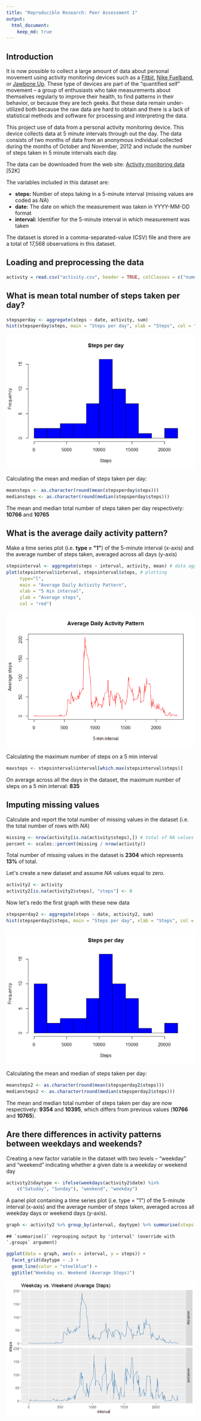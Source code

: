 ```yaml
---
title: "Reproducible Research: Peer Assessment 1"
output: 
  html_document:
    keep_md: true
---
```


## Introduction

It is now possible to collect a large amount of data about personal movement using activity monitoring devices such as a [Fitbit](http://www.fitbit.com/), [Nike Fuelband](http://www.nike.com/us/en_us/c/nikeplus-fuelband), or [Jawbone Up](https://jawbone.com/up). These type of devices are part of the “quantified self” movement – a group of enthusiasts who take measurements about themselves regularly to improve their health, to find patterns in their behavior, or because they are tech geeks. But these data remain under-utilized both because the raw data are hard to obtain and there is a lack of statistical methods and software for processing and interpreting the data.  

This project use of data from a personal activity monitoring device. This device collects data at 5 minute intervals through out the day. The data consists of two months of data from an anonymous individual collected during the months of October and November, 2012 and include the number of steps taken in 5 minute intervals each day.  

The data can be downloaded from the web site: [Activity monitoring data](https://d396qusza40orc.cloudfront.net/repdata%2Fdata%2Factivity.zip) [52K]  

The variables included in this dataset are:

- **steps:** Number of steps taking in a 5-minute interval (missing values are coded as *NA*)  
- **date:** The date on which the measurement was taken in YYYY-MM-DD format  
- **interval:** Identifier for the 5-minute interval in which measurement was taken  

The dataset is stored in a comma-separated-value (CSV) file and there are a total of 17,568 observations in this dataset.  


## Loading and preprocessing the data




```r
activity = read.csv("activity.csv", header = TRUE, colClasses = c("numeric", "Date", "numeric")) # loading data into memory
```

## What is mean total number of steps taken per day?


```r
stepsperday <- aggregate(steps ~ date, activity, sum)
hist(stepsperday$steps, main = "Steps per day", xlab = "Steps", col = "blue", breaks = 8)
```

![](PA1_template_files/figure-html/unnamed-chunk-2-1.png)<!-- -->

Calculating the mean and median of steps taken per day:  


```r
meansteps <- as.character(round(mean(stepsperday$steps)))
mediansteps <- as.character(round(median(stepsperday$steps)))
```

The mean and median total number of steps taken per day respectively: **10766** and **10765**  

## What is the average daily activity pattern?

Make a time series plot (i.e. **type = "1"**) of the 5-minute interval (x-axis) and the average number of steps taken, averaged across all days (y-axis)  


```r
stepsinterval <- aggregate(steps ~ interval, activity, mean) # data aggregation
plot(stepsinterval$interval, stepsinterval$steps, # plotting
     type="l",
     main = "Average Daily Activity Pattern", 
     xlab = "5 min interval", 
     ylab = "Average steps", 
     col = "red")
```

![](PA1_template_files/figure-html/unnamed-chunk-4-1.png)<!-- -->

Calculating the maximum number of steps on a 5 min interval


```r
maxsteps <- stepsinterval$interval[which.max(stepsinterval$steps)]
```

On average across all the days in the dataset, the maximum number of steps on a 5 min interval: **835**  

## Imputing missing values
Calculate and report the total number of missing values in the dataset (i.e. the total number of rows with _NA_)


```r
missing <- nrow(activity[is.na(activity$steps),]) # total of NA values
percent <- scales::percent(missing / nrow(activity))
```

Total number of missing values in the dataset is **2304** which represents **13%** of total.  

Let's create a new dataset and assume _NA_ values equal to zero.


```r
activity2 <- activity
activity2[is.na(activity2$steps), "steps"] <- 0
```

Now let's redo the first graph with these new data


```r
stepsperday2 <- aggregate(steps ~ date, activity2, sum)
hist(stepsperday2$steps, main = "Steps per day", xlab = "Steps", col = "blue", breaks = 8)
```

![](PA1_template_files/figure-html/unnamed-chunk-8-1.png)<!-- -->

Calculating the mean and median of steps taken per day:  


```r
meansteps2 <- as.character(round(mean(stepsperday2$steps)))
mediansteps2 <- as.character(round(median(stepsperday2$steps)))
```

The mean and median total number of steps taken per day  are now respectively: **9354** and **10395**, which differs from previous values (**10766** and **10765**).  


## Are there differences in activity patterns between weekdays and weekends?

Creating a new factor variable in the dataset with two levels – “weekday” and “weekend” indicating whether a given date is a weekday or weekend day

```r
activity2$daytype <- ifelse(weekdays(activity2$date) %in% 
    c("Satuday", "Sunday"), "weekend", "weekday")
```

A panel plot containing a time series plot (i.e. type = "1") of the 5-minute interval (x-axis) and the average number of steps taken, averaged across all weekday days or weekend days (y-axis).



```r
graph <- activity2 %>% group_by(interval, daytype) %>% summarise(steps = mean(steps))
```

```
## `summarise()` regrouping output by 'interval' (override with `.groups` argument)
```

```r
ggplot(data = graph, aes(x = interval, y = steps)) +
  facet_grid(daytype ~ .) +
  geom_line(color = "steelblue") +
  ggtitle("Weekday vs. Weekend (Average Steps)")
```

![](PA1_template_files/figure-html/unnamed-chunk-11-1.png)<!-- -->
